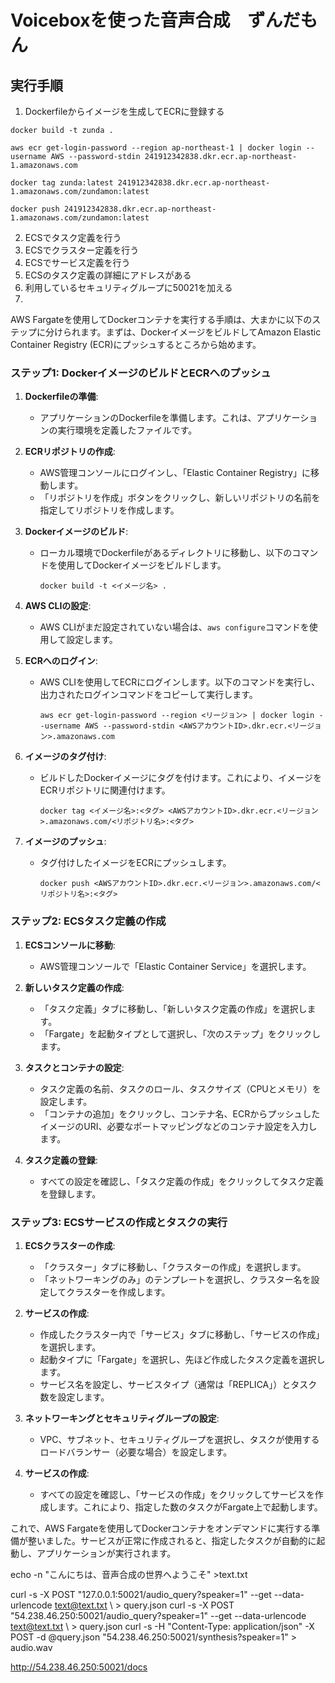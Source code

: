 # Voiceboxを使った音声合成　ずんだもん

## 実行手順


1. Dockerfileからイメージを生成してECRに登録する

```
docker build -t zunda .

aws ecr get-login-password --region ap-northeast-1 | docker login --username AWS --password-stdin 241912342838.dkr.ecr.ap-northeast-1.amazonaws.com

docker tag zunda:latest 241912342838.dkr.ecr.ap-northeast-1.amazonaws.com/zundamon:latest

docker push 241912342838.dkr.ecr.ap-northeast-1.amazonaws.com/zundamon:latest

```

2. ECSでタスク定義を行う
3. ECSでクラスター定義を行う
4. ECSでサービス定義を行う
5. ECSのタスク定義の詳細にアドレスがある
6. 利用しているセキュリティグループに50021を加える
7. 


AWS Fargateを使用してDockerコンテナを実行する手順は、大まかに以下のステップに分けられます。まずは、DockerイメージをビルドしてAmazon Elastic Container Registry (ECR)にプッシュするところから始めます。

### ステップ1: DockerイメージのビルドとECRへのプッシュ

1. **Dockerfileの準備**:
   - アプリケーションのDockerfileを準備します。これは、アプリケーションの実行環境を定義したファイルです。

2. **ECRリポジトリの作成**:
   - AWS管理コンソールにログインし、「Elastic Container Registry」に移動します。
   - 「リポジトリを作成」ボタンをクリックし、新しいリポジトリの名前を指定してリポジトリを作成します。

3. **Dockerイメージのビルド**:
   - ローカル環境でDockerfileがあるディレクトリに移動し、以下のコマンドを使用してDockerイメージをビルドします。
     ```
     docker build -t <イメージ名> .
     ```

4. **AWS CLIの設定**:
   - AWS CLIがまだ設定されていない場合は、`aws configure`コマンドを使用して設定します。

5. **ECRへのログイン**:
   - AWS CLIを使用してECRにログインします。以下のコマンドを実行し、出力されたログインコマンドをコピーして実行します。
     ```
     aws ecr get-login-password --region <リージョン> | docker login --username AWS --password-stdin <AWSアカウントID>.dkr.ecr.<リージョン>.amazonaws.com
     ```

6. **イメージのタグ付け**:
   - ビルドしたDockerイメージにタグを付けます。これにより、イメージをECRリポジトリに関連付けます。
     ```
     docker tag <イメージ名>:<タグ> <AWSアカウントID>.dkr.ecr.<リージョン>.amazonaws.com/<リポジトリ名>:<タグ>
     ```

7. **イメージのプッシュ**:
   - タグ付けしたイメージをECRにプッシュします。
     ```
     docker push <AWSアカウントID>.dkr.ecr.<リージョン>.amazonaws.com/<リポジトリ名>:<タグ>
     ```

### ステップ2: ECSタスク定義の作成

1. **ECSコンソールに移動**:
   - AWS管理コンソールで「Elastic Container Service」を選択します。

2. **新しいタスク定義の作成**:
   - 「タスク定義」タブに移動し、「新しいタスク定義の作成」を選択します。
   - 「Fargate」を起動タイプとして選択し、「次のステップ」をクリックします。

3. **タスクとコンテナの設定**:
   - タスク定義の名前、タスクのロール、タスクサイズ（CPUとメモリ）を設定します。
   - 「コンテナの追加」をクリックし、コンテナ名、ECRからプッシュしたイメージのURI、必要なポートマッピングなどのコンテナ設定を入力します。

4. **タスク定義の登録**:
   - すべての設定を確認し、「タスク定義の作成」をクリックしてタスク定義を登録します。

### ステップ3: ECSサービスの作成とタスクの実行

1. **ECSクラスターの作成**:
   - 「クラスター」タブに移動し、「クラスターの作成」を選択します。
   - 「ネットワーキングのみ」のテンプレートを選択し、クラスター名を設定してクラスターを作成します。

2. **サービスの作成**:
   - 作成したクラスター内で「サービス」タブに移動し、「サービスの作成」を選択します。
   - 起動タイプに「Fargate」を選択し、先ほど作成したタスク定義を選択します。
   - サービス名を設定し、サービスタイプ（通常は「REPLICA」）とタスク数を設定します。

3. **ネットワーキングとセキュリティグループの設定**:
   - VPC、サブネット、セキュリティグループを選択し、タスクが使用するロードバランサー（必要な場合）を設定します。

4. **サービスの作成**:
   - すべての設定を確認し、「サービスの作成」をクリックしてサービスを作成します。これにより、指定した数のタスクがFargate上で起動します。

これで、AWS Fargateを使用してDockerコンテナをオンデマンドに実行する準備が整いました。サービスが正常に作成されると、指定したタスクが自動的に起動し、アプリケーションが実行されます。




echo -n "こんにちは、音声合成の世界へようこそ" >text.txt

curl -s -X POST "127.0.0.1:50021/audio_query?speaker=1" --get --data-urlencode text@text.txt \  > query.json
curl -s -X POST "54.238.46.250:50021/audio_query?speaker=1" --get --data-urlencode text@text.txt \  > query.json
curl -s -H "Content-Type: application/json" -X POST -d @query.json "54.238.46.250:50021/synthesis?speaker=1" > audio.wav

http://54.238.46.250:50021/docs